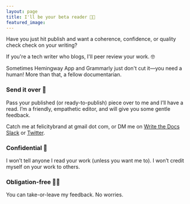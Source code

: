 ```yaml
---
layout: page
title: I'll be your beta reader 👩‍💻
featured_image: 
---
```


Have you just hit publish and want a coherence, confidence, or quality check check on your writing? 

If you're a tech writer who blogs, I'll peer review your work. 🤓

Sometimes Hemingway App and Grammarly just don't cut it—you need a human! More than that, a fellow documentarian.

### Send it over 🚚

Pass your published (or ready-to-publish) piece over to me and I’ll have a read. I’m a friendly, empathetic editor, and will give you some gentle feedback.

Catch me at felicitybrand at gmail dot com, or DM me on [Write the Docs Slack](https://www.writethedocs.org/slack/) or [Twitter](https://twitter.com/flicstar_).

### Confidential 🔐

I won’t tell anyone I read your work (unless you want me to). I won’t credit myself on your work to others.

### Obligation-free 🤷‍♀️

You can take-or-leave my feedback. No worries.

